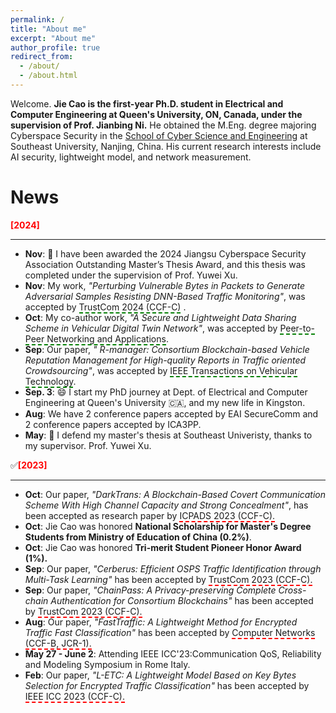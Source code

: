 ```yaml
---
permalink: /
title: "About me"
excerpt: "About me"
author_profile: true
redirect_from: 
  - /about/
  - /about.html
---
```


Welcome. **Jie Cao is the first-year Ph.D. student in Electrical and Computer Engineering at Queen's University, ON, Canada, under the supervision of Prof. Jianbing Ni.** He obtained the M.Eng. degree majoring Cyberspace Security in the [School of Cyber Science and Engineering](https://cyber.seu.edu.cn/) at Southeast University, Nanjing, China. His current research interests include AI security, lightweight model, and network measurement.

# News
**<font color=red>[2024]</font>**

_________________
- **Nov**: 🎉 I have been awarded the 2024 Jiangsu Cyberspace Security Association Outstanding Master’s Thesis Award, and this thesis was completed under the supervision of Prof. Yuwei Xu. 
- **Nov**: My work, *"Perturbing Vulnerable Bytes in Packets to Generate Adversarial Samples Resisting DNN-Based Traffic Monitoring"*, was accepted by <span style="border-bottom: 2px dashed green;">TrustCom 2024 (CCF-C)</span> .
- **Oct**: My co-author work, *"A Secure and Lightweight Data Sharing Scheme in Vehicular Digital Twin Network"*,  was accepted by <span style="border-bottom: 2px dashed green;">Peer-to-Peer Networking and Applications</span>.
- **Sep**: Our paper, *" R-manager: Consortium Blockchain-based Vehicle Reputation Management for High-quality Reports in Traffic oriented Crowdsourcing"*, was accepted by <span style="border-bottom: 2px dashed green;">IEEE Transactions on Vehicular Technology</span>.
- **Sep. 3**: 😄 I start my PhD journey at Dept. of Electrical and Computer Engineering at Queen's University 🇨🇦, and my new life in Kingston.
- **Aug**: We have 2 conference papers accepted by EAI SecureComm and 2 conference papers accepted by ICA3PP.
- **May**: 🎉 I defend my master's thesis at Southeast Univeristy, thanks to my supervisor. Prof. Yuwei Xu.



✅**<font color=red>[2023]</font>**

_________________

- **Oct**: Our paper, *"DarkTrans: A Blockchain-Based Covert Communication Scheme With High Channel Capacity and Strong Concealment"*, has been accepted as research paper by <span style="border-bottom: 2px dashed red;">ICPADS 2023 (CCF-C).</span>
- **Oct**: Jie Cao was honored **National Scholarship for Master's Degree Students from Ministry of Education of China (0.2%)**.
- **Oct**: Jie Cao was honored **Tri-merit Student Pioneer Honor Award (1%).**
- **Sep**: Our paper, *"Cerberus: Efficient OSPS Traffic Identification through Multi-Task Learning"* has been accepted by <span style="border-bottom: 2px dashed red;">TrustCom 2023 (CCF-C).</span>
- **Sep**: Our paper, *"ChainPass: A Privacy-preserving Complete Cross-chain Authentication for Consortium Blockchains"* has been accepted by <span style="border-bottom: 2px dashed red;">TrustCom 2023 (CCF-C).</span>
- **Aug**: Our paper, *"FastTraffic: A Lightweight Method for Encrypted Traffic Fast Classification"* has been accepted by <span style="border-bottom: 2px dashed red;">Computer Networks (CCF-B, JCR-1).</span>
- **May 27 - June 2**: Attending IEEE ICC'23:Communication QoS, Reliability and Modeling Symposium in Rome Italy.
- **Feb**: Our paper, *"$L$-ETC: A Lightweight Model Based on Key Bytes Selection for Encrypted Traffic Classification"* has been accepted by <span style="border-bottom: 2px dashed red;">IEEE ICC 2023 (CCF-C).</span>



